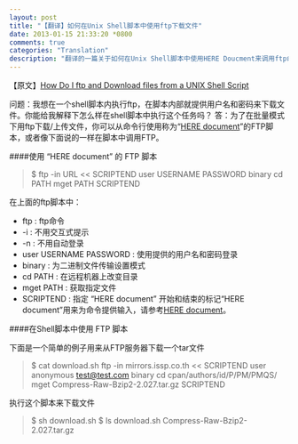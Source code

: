 ```yaml
---
layout: post
title: "【翻译】如何在Unix Shell脚本中使用ftp下载文件"
date: 2013-01-15 21:33:20 *0800
comments: true
categories: "Translation"
description: "翻译的一篇关于如何在Unix Shell脚本中使用HERE Doucment来调用ftp命令下载文件"
---
```


【原文】[How Do I ftp and Download files from a UNIX Shell Script][orignal_article_link]

问题：我想在一个shell脚本内执行ftp，在脚本内部就提供用户名和密码来下载文件。你能给我解释下怎么样在shell脚本中执行这个任务吗？
答：为了在批量模式下用ftp下载/上传文件，你可以从命令行使用称为“[HERE document][here_doc_link]”的FTP脚本，或者像下面说的一样在脚本中调用FTP。
<!-- more -->
####使用 “HERE document” 的 FTP 脚本

> \$ ftp -in URL << SCRIPTEND
> user USERNAME PASSWORD
> binary
> cd PATH
> mget PATH
> SCRIPTEND

在上面的ftp脚本中：
*   ftp : ftp命令
*   \-i : 不用交互式提示
*   \-n : 不用自动登录
*   user USERNAME PASSWORD : 使用提供的用户名和密码登录
*   binary : 为二进制文件传输设置模式
*   cd PATH : 在远程机器上改变目录
*   mget PATH : 获取指定文件
*   SCRIPTEND : 指定 “HERE document” 开始和结束的标记“HERE document”用来为命令提供输入，请参考[HERE document][here_doc_link]。

####在Shell脚本中使用 FTP 脚本

下面是一个简单的例子用来从FTP服务器下载一个tar文件
> \$ cat download.sh
> ftp -in mirrors.issp.co.th << SCRIPTEND
> user anonymous test@test.com
> binary
> cd cpan/authors/id/P/PM/PMQS/
> mget Compress-Raw-Bzip2-2.027.tar.gz
> SCRIPTEND

执行这个脚本来下载文件
> \$ sh download.sh
> \$ ls
> download.sh
> Compress-Raw-Bzip2-2.027.tar.gz

[orignal_article_link]: http://www.thegeekstuff.com/2010/12/how-do-i-ftp-and-download-files-from-a-unix-shell-script/
[here_doc_link]: http://en.wikipedia.org/wiki/Here_document
